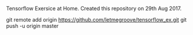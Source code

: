 Tensorflow Exersice at Home.
Created this repository on 29th Aug 2017.


git remote add origin https://github.com/letmegroove/tensorflow_ex.git
git push -u origin master